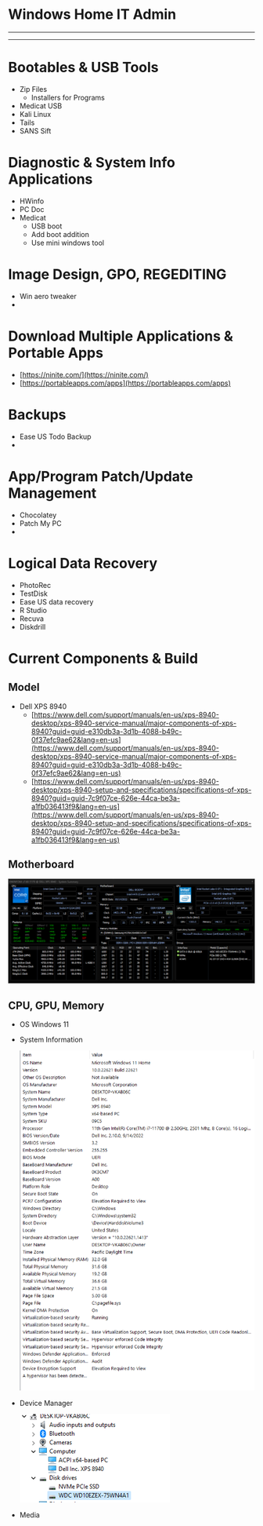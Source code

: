 # Windows Home IT Admin

---

---

# Bootables & USB Tools

- Zip Files
    - Installers for Programs
- Medicat USB
- Kali Linux
- Tails
- SANS Sift

# Diagnostic & System Info Applications

- HWinfo
- PC Doc
- Medicat
    - USB boot
    - Add boot addition
    - Use mini windows tool

# Image Design, GPO, REGEDITING

- Win aero tweaker
- 

# Download Multiple Applications & Portable Apps

- [https://ninite.com/](https://ninite.com/)
- [https://portableapps.com/apps](https://portableapps.com/apps)

# Backups

- Ease US Todo Backup
- 

# App/Program Patch/Update Management

- Chocolatey
- Patch My PC
- 

# Logical Data Recovery

- PhotoRec
- TestDisk
- Ease US data recovery
- R Studio
- Recuva
- Diskdrill

# Current Components & Build

## Model

- Dell XPS 8940
    - [https://www.dell.com/support/manuals/en-us/xps-8940-desktop/xps-8940-service-manual/major-components-of-xps-8940?guid=guid-e310db3a-3d1b-4088-b49c-0f37efc9ae62&lang=en-us](https://www.dell.com/support/manuals/en-us/xps-8940-desktop/xps-8940-service-manual/major-components-of-xps-8940?guid=guid-e310db3a-3d1b-4088-b49c-0f37efc9ae62&lang=en-us)
    - [https://www.dell.com/support/manuals/en-us/xps-8940-desktop/xps-8940-setup-and-specifications/specifications-of-xps-8940?guid=guid-7c9f07ce-626e-44ca-be3a-a1fb036413f9&lang=en-us](https://www.dell.com/support/manuals/en-us/xps-8940-desktop/xps-8940-setup-and-specifications/specifications-of-xps-8940?guid=guid-7c9f07ce-626e-44ca-be3a-a1fb036413f9&lang=en-us)

## Motherboard

![Untitled](Windows%20Home%20IT%20Admin/Untitled.png)

## CPU, GPU, Memory

- OS Windows 11
- System Information
    
    ![Untitled](Windows%20Home%20IT%20Admin/Untitled%201.png)
    
- Device Manager
    
    ![Untitled](Windows%20Home%20IT%20Admin/Untitled%202.png)
    
- Media